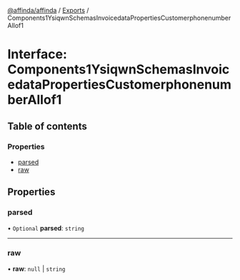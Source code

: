 [@affinda/affinda](../README.md) / [Exports](../modules.md) / Components1YsiqwnSchemasInvoicedataPropertiesCustomerphonenumberAllof1

# Interface: Components1YsiqwnSchemasInvoicedataPropertiesCustomerphonenumberAllof1

## Table of contents

### Properties

- [parsed](Components1YsiqwnSchemasInvoicedataPropertiesCustomerphonenumberAllof1.md#parsed)
- [raw](Components1YsiqwnSchemasInvoicedataPropertiesCustomerphonenumberAllof1.md#raw)

## Properties

### parsed

• `Optional` **parsed**: `string`

___

### raw

• **raw**: ``null`` \| `string`
